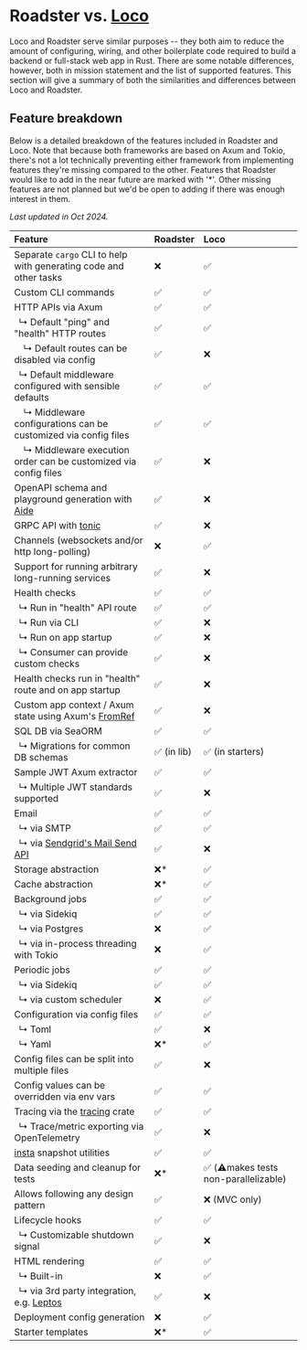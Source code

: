 # Roadster vs. [Loco](https://crates.io/crates/loco-rs)

Loco and Roadster serve similar purposes -- they both aim to reduce the amount of configuring, wiring, and other
boilerplate code required to build a backend or full-stack web app in Rust. There are some notable differences, however,
both in mission statement and the list of supported features. This section will give a summary of both the similarities
and differences between Loco and Roadster.

## Feature breakdown

Below is a detailed breakdown of the features included in Roadster and Loco. Note that because both frameworks are
based on Axum and Tokio, there's not a lot technically preventing either framework from implementing features they're
missing compared to the other. Features that Roadster would like to add in the near future are marked with '*'. Other
missing features are not planned but we'd be open to adding if there was enough interest in them.

*Last updated in Oct 2024.*

| Feature                                                                                                                       | Roadster   | Loco                                 |
|:------------------------------------------------------------------------------------------------------------------------------|:-----------|:-------------------------------------|
| Separate `cargo` CLI to help with generating code and other tasks                                                             | ❌          | ✅                                    |
| Custom CLI commands                                                                                                           | ✅          | ✅                                    |
| HTTP APIs via Axum                                                                                                            | ✅          | ✅                                    |
| &ensp;↳ Default "ping" and "health" HTTP routes                                                                               | ✅          | ✅                                    |
| &ensp;&ensp;↳ Default routes can be disabled via config                                                                       | ✅          | ❌                                    |
| &ensp;↳ Default middleware configured with sensible defaults                                                                  | ✅          | ✅                                    |
| &ensp;&ensp;↳ Middleware configurations can be customized via config files                                                    | ✅          | ✅                                    |
| &ensp;&ensp;↳ Middleware execution order can be customized via config files                                                   | ✅          | ❌                                    |
| OpenAPI schema and playground generation with [Aide](https://crates.io/crates/aide)                                           | ✅          | ❌                                    |
| GRPC API with [tonic](https://crates.io/crates/tonic)                                                                         | ✅          | ❌                                    |
| Channels (websockets and/or http long-polling)                                                                                | ❌          | ✅                                    |
| Support for running arbitrary long-running services                                                                           | ✅          | ❌                                    |
| Health checks                                                                                                                 | ✅          | ✅                                    |
| &ensp;↳ Run in "health" API route                                                                                             | ✅          | ✅                                    |
| &ensp;↳ Run via CLI                                                                                                           | ✅          | ❌                                    |
| &ensp;↳ Run on app startup                                                                                                    | ✅          | ❌                                    |
| &ensp;↳ Consumer can provide custom checks                                                                                    | ✅          | ❌                                    |
| Health checks run in "health" route and on app startup                                                                        | ✅          | ❌                                    |
| Custom app context / Axum state using Axum's [FromRef](https://docs.rs/axum-core/latest/axum_core/extract/trait.FromRef.html) | ✅          | ❌                                    |
| SQL DB via SeaORM                                                                                                             | ✅          | ✅                                    |
| &ensp;↳ Migrations for common DB schemas                                                                                      | ✅ (in lib) | ✅ (in starters)                      |
| Sample JWT Axum extractor                                                                                                     | ✅          | ✅                                    |
| &ensp;↳ Multiple JWT standards supported                                                                                      | ✅          | ❌                                    |
| Email                                                                                                                         | ✅          | ✅                                    |
| &ensp;↳ via SMTP                                                                                                              | ✅          | ✅                                    |
| &ensp;↳ via [Sendgrid's Mail Send API](https://www.twilio.com/docs/sendgrid/api-reference/mail-send/mail-send)                | ✅          | ❌                                    |
| Storage abstraction                                                                                                           | ❌*         | ✅                                    |
| Cache abstraction                                                                                                             | ❌*         | ✅                                    |
| Background jobs                                                                                                               | ✅          | ✅                                    |
| &ensp;↳ via Sidekiq                                                                                                           | ✅          | ✅                                    |
| &ensp;↳ via Postgres                                                                                                          | ❌          | ✅                                    |
| &ensp;↳ via in-process threading with Tokio                                                                                   | ❌          | ✅                                    |
| Periodic jobs                                                                                                                 | ✅          | ✅                                    |
| &ensp;↳ via Sidekiq                                                                                                           | ✅          | ✅                                    |
| &ensp;↳ via custom scheduler                                                                                                  | ❌          | ✅                                    |
| Configuration via config files                                                                                                | ✅          | ✅                                    |
| &ensp;↳ Toml                                                                                                                  | ✅          | ❌                                    |
| &ensp;↳ Yaml                                                                                                                  | ❌*         | ✅                                    |
| Config files can be split into multiple files                                                                                 | ✅          | ❌                                    |
| Config values can be overridden via env vars                                                                                  | ✅          | ✅                                    |
| Tracing via the [tracing](https://crates.io/crates/tracing) crate                                                             | ✅          | ✅                                    |
| &ensp;↳ Trace/metric exporting via OpenTelemetry                                                                              | ✅          | ❌ <!--todo: double check-->          |
| [insta](https://crates.io/crates/insta) snapshot utilities                                                                    | ✅          | ✅                                    |
| Data seeding and cleanup for tests                                                                                            | ❌*         | ✅ (⚠️makes tests non-parallelizable) |
| Allows following any design pattern                                                                                           | ✅          | ❌ (MVC only)                         |
| Lifecycle hooks                                                                                                               | ✅          | ✅                                    |
| &ensp;↳ Customizable shutdown signal                                                                                          | ✅          | ❌                                    |
| HTML rendering                                                                                                                | ✅          | ✅                                    |
| &ensp;↳ Built-in                                                                                                              | ❌          | ✅                                    |
| &ensp;↳ via 3rd party integration, e.g. [Leptos](https://crates.io/crates/leptos)                                             | ✅          | ❌ <!--todo: double check-->          |
| Deployment config generation                                                                                                  | ❌          | ✅                                    |
| Starter templates                                                                                                             | ❌*         | ✅                                    |
